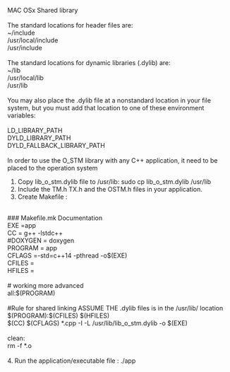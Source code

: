 MAC OSx Shared library<br>
<br>
The standard locations for header files are:<br>
~/include<br>
/usr/local/include<br>
/usr/include<br>
<br>
The standard locations for dynamic libraries (.dylib) are:<br>
~/lib<br>
/usr/local/lib<br>
/usr/lib<br>
<br>
You may also place the .dylib file at a nonstandard location in your file system, but you must add that location to one of these environment variables:<br>
<br>
LD_LIBRARY_PATH<br>
DYLD_LIBRARY_PATH<br>
DYLD_FALLBACK_LIBRARY_PATH<br>
<br>
In order to use the O_STM library with any C++ application, it need to be placed to the operation system<br>
1. Copy lib_o_stm.dylib file to /usr/lib: sudo cp lib_o_stm.dylib /usr/lib<br>
2. Include the TM.h TX.h and the OSTM.h files in your application.<br>
3. Create Makefile :<br>
<br>
### Makefile.mk Documentation<br>
EXE =app<br>
CC = g++ -lstdc++<br>
#DOXYGEN = doxygen<br>
PROGRAM = app<br>
CFLAGS =-std=c++14 -pthread -o$(EXE)<br>
CFILES = <YOUR *.cpp files><br>
HFILES = <YOUR *.h files><br>
<br>
# working more advanced<br>
all:$(PROGRAM)<br>
<br>
#Rule for shared linking ASSUME THE .dylib files is in the /usr/lib/ location<br>
$(PROGRAM):$(CFILES) $(HFILES)<br>
	$(CC) $(CFLAGS) *.cpp -I -L /usr/lib/lib_o_stm.dylib  -o $(EXE)<br>
<br>
clean:<br>
	rm -f *.o<br>
<br>
4. Run the application/executable file : ./app<br>